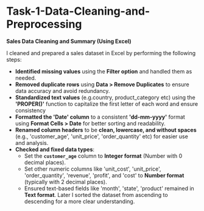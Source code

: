 # Task-1-Data-Cleaning-and-Preprocessing

**Sales Data Cleaning and Summary (Using Excel)**

I cleaned and prepared a sales dataset in Excel by performing the following steps:

- **Identified missing values** using the **Filter option** and handled them as needed.
- **Removed duplicate rows** using **Data > Remove Duplicates** to ensure data accuracy and avoid redundancy.
- **Standardized text values** (e.g.country, product_category etc) using the **'PROPER()'** function to capitalize the first letter of each word and ensure consistency
- **Formatted the 'Date' column** to a consistent **'dd-mm-yyyy'** format using **Format Cells > Date** for better sorting and readability.
- **Renamed column headers** to be **clean, lowercase, and without spaces** (e.g., 'customer_age', 'unit_price', 'order_quantity' etc) for easier use and analysis.
- **Checked and fixed data types**:
   - Set the **`customer_age`** column to **Integer format** (Number with 0 decimal places).
   - Set other numeric columns like 'unit_cost', 'unit_price', 'order_quantity', 'revenue', 'profit', and 'cost' to **Number format** (typically with 2 decimal places).
   - Ensured text-based fields like 'month', 'state', 'product' remained in **Text format**.
Later I sorted the dataset from ascending to descending for a more clear understanding.
